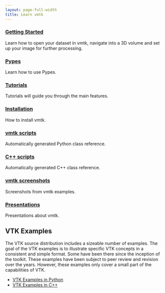 ```yaml
---
layout: page-full-width
title: Learn vmtk
---
```


<div class="container">
  <div class="row">
    <div class="span4 doc-block">
      <h3><a href="{{ site.baseurl }}/documentation/getting-started.html">Getting Started</a></h3>
      <p>Learn how to open your dataset in vmtk, navigate into a 3D volume and set up your image for further processing.</p>
    </div>
    <div class="span4 doc-block">
      <h3><a href="{{ site.baseurl }}/documentation/pypes.html">Pypes</a></h3>
      <p>Learn how to use Pypes.</p>
    </div>
    <div class="span4 doc-block">
      <h3><a href="{{ site.baseurl }}/tutorials">Tutorials</a></h3>
      <p>Tutorials will guide you through the main features.</p>
    </div>
  </div>
  
  <div class="row">
    <div class="span4 doc-block">
      <h3><a href="{{ site.baseurl }}/documentation/installation.html/">Installation</a></h3>
      <p>How to install vmtk.</p>
    </div>
    <div class="span4 doc-block">
      <h3><a href="{{ site.baseurl }}/documentation/vmtkscripts.html">vmtk scripts</a></h3>
      <p>Automatically generated Python class reference.</p>
    </div>
    <div class="span4 doc-block">
      <h3><a href="{{ site.baseurl }}/doc/html/index.html">C++ scripts</a></h3>
      <p>Automatically generated C++ class reference.</p>
    </div>
  </div>
  
  <div class="row">
    <div class="span4 doc-block">
      <h3><a href="{{ site.baseurl }}/documentation/screenshots.html">vmtk screenshots</a></h3>
      <p>Screenshots from vmtk examples.</p>
    </div>
    <div class="span4 doc-block">
      <h3><a href="{{ site.baseurl }}/documentation/presentations.html">Presentations</a></h3>
      <p>Presentations about vmtk.</p>
    </div>
    <!--<div class="span4 doc-block">
	      <h3><a href="{{ site.baseurl }}/documentation/vmtkin3dslicer.html/">vmtk in 3d Slicer</a></h3>
      <p>vmtk as an extension for 3D Slicer.</p>
    </div>-->
  </div>
</div>




## VTK Examples

The VTK source distribution includes a sizeable number of examples. The goal of the VTK examples is to illustrate specific VTK concepts in a consistent and simple format. Some have been there since the inception of the toolkit. These examples have been subject to peer review and revision over the years. However, these examples only cover a small part of the capabilities of VTK.

* <a href="http://www.vtk.org/Wiki/VTK/Examples/Python" target="_blank">VTK Examples in Python</a>
* <a href="http://www.vtk.org/Wiki/VTK/Examples/Cxx" target="_blank">VTK Examples in C++</a>
